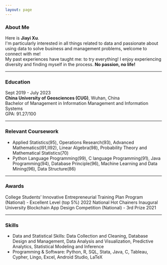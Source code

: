 ```yaml
---
layout: page
---
```


### About Me

Here is **Jiayi Xu**. <br>
I'm particularly interested in all things related to data and passionate about using data to solve business and management problems, welcome to connect with me! <br>
My past experiences have taught me: to try everything! I enjoy experiencing diversity and finding myself in the process. 
**No passion, no life!**
<br>

---

### Education
Sept 2019 - July 2023 <br>
**China University of Geosciences (CUG)**, Wuhan, China <br>
Bachelor of Management in Information Management and Information Systems <br>
GPA: 91.27/100

---

### Relevant Coursework
- Applied Statistics(95), Operations Research(93), Advanced Mathematics(Ⅰ91,Ⅱ92), Linear Algebra(98), Probability Theory and Mathematical Statistics(70)
- Python Language Programming(99), C language Programming(91), Java Programming(94), Database Principle(96), Machine Learning and Data Mining(96), Data Structure(86)

---

### Awards
College Students’ Innovative Entrepreneurial Training Plan Program (National) - Excellent Level (top 5%)              2022
National Hot Chainers Inaugural University Blockchain App Design Competition (National) - 3rd Prize                2021        

---

### Skills
- Data and Statistical Skills: Data Collection and Cleaning, Database Design and Management, Data Analysis and Visualization, Predictive Analytics, Statistical Modeling and Inference
- Programming & Software: Python, R, SQL, Stata, Java, C, Tableau, Cypher, Lingo, Excel, Android Studio, LaTeX
